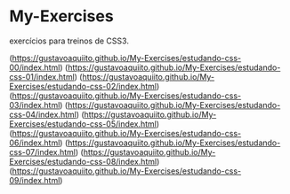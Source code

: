 # My-Exercises
 exercícios para treinos de CSS3.

(https://gustavoaquiito.github.io/My-Exercises/estudando-css-00/index.html)
(https://gustavoaquiito.github.io/My-Exercises/estudando-css-01/index.html)
(https://gustavoaquiito.github.io/My-Exercises/estudando-css-02/index.html)
(https://gustavoaquiito.github.io/My-Exercises/estudando-css-03/index.html)
(https://gustavoaquiito.github.io/My-Exercises/estudando-css-04/index.html)
(https://gustavoaquiito.github.io/My-Exercises/estudando-css-05/index.html)
(https://gustavoaquiito.github.io/My-Exercises/estudando-css-06/index.html)
(https://gustavoaquiito.github.io/My-Exercises/estudando-css-07/index.html)
(https://gustavoaquiito.github.io/My-Exercises/estudando-css-08/index.html)
(https://gustavoaquiito.github.io/My-Exercises/estudando-css-09/index.html)